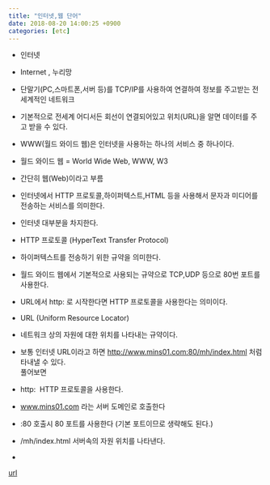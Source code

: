 ```yaml
---
title: "인터넷,웹 단어"
date: 2018-08-20 14:00:25 +0900
categories: [etc]
---
```


- 인터넷
- Internet , 누리망
- 단말기(PC,스마트폰,서버 등)를 TCP/IP를 사용하여 연결하여 정보를 주고받는 전세계적인 네트워크
- 기본적으로 전세계 어디서든 회선이 연결되어있고 위치(URL)을 알면 데이터를 주고 받을 수 있다.
- WWW(월드 와이드 웹)은 인터넷을 사용하는 하나의 서비스 중 하나이다.

- 월드 와이드 웹 = World Wide Web, WWW, W3
- 간단히 웹(Web)이라고 부름
- 인터넷에서 HTTP 프로토콜,하이퍼텍스트,HTML 등을 사용해서 문자과 미디어를 전송하는 서비스를 의미한다.
- 인터넷 대부분을 차지한다.

- HTTP 프로토콜 (HyperText Transfer Protocol)
- 하이퍼텍스트를 전송하기 위한 규약을 의미한다.
- 월드 와이드 웹에서 기본적으로 사용되는 규약으로 TCP,UDP 등으로 80번 포트를 사용한다.
- URL에서 http: 로 시작한다면 HTTP 프로토콜을 사용한다는 의미이다.

- URL (Uniform Resource Locator)
- 네트워크 상의 자원에 대한 위치를 나타내는 규약이다.
- 보통 인터넷 URL이라고 하면 http://www.mins01.com:80/mh/index.html 처럼 타내낼 수 있다.  
풀어보면
- http:  HTTP 프로토콜을 사용한다.
- www.mins01.com 라는 서버 도메인로 호출한다
- :80 호출시 80 포트를 사용한다 (기본 포트이므로 생략해도 된다.)
- /mh/index.html 서버속의 자원 위치를 나타낸다.

-   



  



[url](http://www.mins01.com/mh/tech/read/1187)